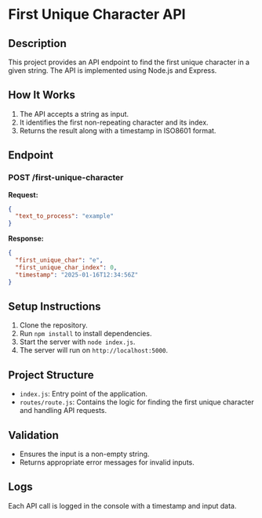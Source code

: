 # First Unique Character API

## Description
This project provides an API endpoint to find the first unique character in a given string. The API is implemented using Node.js and Express.

## How It Works
1. The API accepts a string as input.
2. It identifies the first non-repeating character and its index.
3. Returns the result along with a timestamp in ISO8601 format.

## Endpoint
### POST /first-unique-character
**Request:**
```json
{
  "text_to_process": "example"
}
```
**Response:**
```json
{
  "first_unique_char": "e",
  "first_unique_char_index": 0,
  "timestamp": "2025-01-16T12:34:56Z"
}
```

## Setup Instructions
1. Clone the repository.
2. Run `npm install` to install dependencies.
3. Start the server with `node index.js`.
4. The server will run on `http://localhost:5000`.

## Project Structure
- `index.js`: Entry point of the application.
- `routes/route.js`: Contains the logic for finding the first unique character and handling API requests.

## Validation
- Ensures the input is a non-empty string.
- Returns appropriate error messages for invalid inputs.

## Logs
Each API call is logged in the console with a timestamp and input data.

